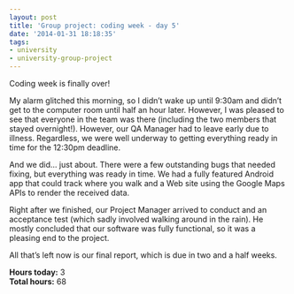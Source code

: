 ```yaml
---
layout: post
title: 'Group project: coding week - day 5'
date: '2014-01-31 18:18:35'
tags:
- university
- university-group-project
---
```


Coding week is finally over!

My alarm glitched this morning, so I didn’t wake up until 9:30am and didn’t get to the computer room until half an hour later. However, I was pleased to see that everyone in the team was there (including the two members that stayed overnight!). However, our QA Manager had to leave early due to illness. Regardless, we were well underway to getting everything ready in time for the 12:30pm deadline.

And we did… just about. There were a few outstanding bugs that needed fixing, but everything was ready in time. We had a fully featured Android app that could track where you walk and a Web site using the Google Maps APIs to render the received data.

Right after we finished, our Project Manager arrived to conduct and an acceptance test (which sadly involved walking around in the rain). He mostly concluded that our software was fully functional, so it was a pleasing end to the project.

All that’s left now is our final report, which is due in two and a half weeks.

**Hours today:** 3  
**Total hours:** 68


